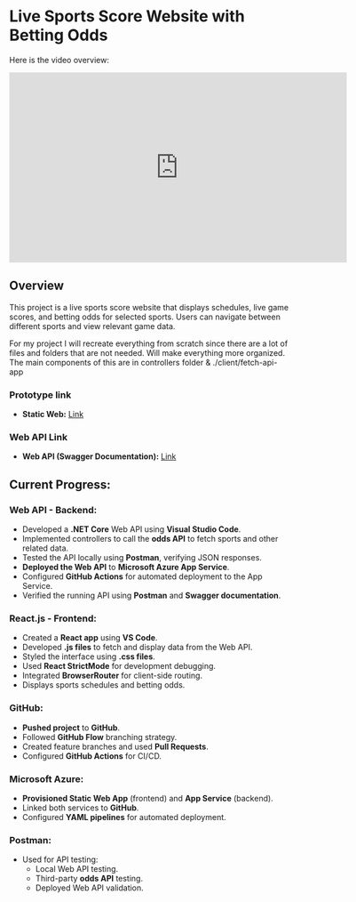 # Live Sports Score Website with Betting Odds

Here is the video overview: 

<iframe id="kaltura_player" src='https://cdnapisec.kaltura.com/p/2370711/embedPlaykitJs/uiconf_id/54949472?iframeembed=true&amp;entry_id=1_nnzralrn&amp;config%5Bprovider%5D=%7B%22widgetId%22%3A%221_z5xz9xgd%22%7D&amp;config%5Bplayback%5D=%7B%22startTime%22%3A0%7D'  style="width: 608px;height: 342px;border: 0;" allowfullscreen webkitallowfullscreen mozAllowFullScreen allow="autoplay *; fullscreen *; encrypted-media *" sandbox="allow-downloads allow-forms allow-same-origin allow-scripts allow-top-navigation allow-pointer-lock allow-popups allow-modals allow-orientation-lock allow-popups-to-escape-sandbox allow-presentation allow-top-navigation-by-user-activation" title="MileStone1-Overview"></iframe>



## Overview
This project is a live sports score website that displays schedules, live game scores, and betting odds for selected sports. Users can navigate between different sports and view relevant game data.

For my project I will recreate everything from scratch since there are a lot of files and folders that are not needed. Will make everything more organized. The main components of this are in controllers folder & ./client/fetch-api-app
### Prototype link
- **Static Web:** [Link](https://thankful-river-07a417610.4.azurestaticapps.net/)

### Web API Link
- **Web API (Swagger Documentation):** [Link](https://dylan22-adfzeghfhsaqbvck.centralus-01.azurewebsites.net/swagger/index.html)

## Current Progress:

### Web API - Backend:
- Developed a **.NET Core** Web API using **Visual Studio Code**.
- Implemented controllers to call the **odds API** to fetch sports and other related data.
- Tested the API locally using **Postman**, verifying JSON responses.
- **Deployed the Web API** to **Microsoft Azure App Service**.
- Configured **GitHub Actions** for automated deployment to the App Service.
- Verified the running API using **Postman** and **Swagger documentation**.

### React.js - Frontend:
- Created a **React app** using **VS Code**.
- Developed **.js files** to fetch and display data from the Web API.
- Styled the interface using **.css files**.
- Used **React StrictMode** for development debugging.
- Integrated **BrowserRouter** for client-side routing.
- Displays sports schedules and betting odds.

### GitHub:
- **Pushed project** to **GitHub**.
- Followed **GitHub Flow** branching strategy.
- Created feature branches and used **Pull Requests**.
- Configured **GitHub Actions** for CI/CD.

### Microsoft Azure:
- **Provisioned Static Web App** (frontend) and **App Service** (backend).
- Linked both services to **GitHub**.
- Configured **YAML pipelines** for automated deployment.

### Postman:
- Used for API testing:
  - Local Web API testing.
  - Third-party **odds API** testing.
  - Deployed Web API validation.
